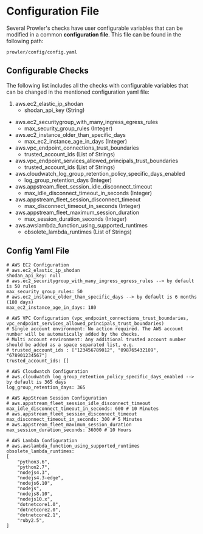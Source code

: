 # Configuration File
Several Prowler's checks have user configurable variables that can be modified in a common **configuration file**.
This file can be found in the following path:
```
prowler/config/config.yaml
```

## Configurable Checks
The following list includes all the checks with configurable variables that can be changed in the mentioned configuration yaml file:

1. aws.ec2_elastic_ip_shodan
    - shodan_api_key (String)
- aws.ec2_securitygroup_with_many_ingress_egress_rules
    - max_security_group_rules (Integer)
- aws.ec2_instance_older_than_specific_days
    - max_ec2_instance_age_in_days (Integer)
- aws.vpc_endpoint_connections_trust_boundaries
    - trusted_account_ids (List of Strings)
- aws.vpc_endpoint_services_allowed_principals_trust_boundaries
    - trusted_account_ids (List of Strings)
- aws.cloudwatch_log_group_retention_policy_specific_days_enabled
    - log_group_retention_days (Integer)
- aws.appstream_fleet_session_idle_disconnect_timeout
    - max_idle_disconnect_timeout_in_seconds (Integer)
- aws.appstream_fleet_session_disconnect_timeout
    - max_disconnect_timeout_in_seconds (Integer)
- aws.appstream_fleet_maximum_session_duration
    - max_session_duration_seconds (Integer)
- aws.awslambda_function_using_supported_runtimes
    - obsolete_lambda_runtimes (List of Strings)

## Config Yaml File

    # AWS EC2 Configuration
    # aws.ec2_elastic_ip_shodan
    shodan_api_key: null
    # aws.ec2_securitygroup_with_many_ingress_egress_rules --> by default is 50 rules
    max_security_group_rules: 50
    # aws.ec2_instance_older_than_specific_days --> by default is 6 months (180 days)
    max_ec2_instance_age_in_days: 180

    # AWS VPC Configuration (vpc_endpoint_connections_trust_boundaries, vpc_endpoint_services_allowed_principals_trust_boundaries)
    # Single account environment: No action required. The AWS account number will be automatically added by the checks.
    # Multi account environment: Any additional trusted account number should be added as a space separated list, e.g.
    # trusted_account_ids : ["123456789012", "098765432109", "678901234567"]
    trusted_account_ids: []

    # AWS Cloudwatch Configuration
    # aws.cloudwatch_log_group_retention_policy_specific_days_enabled --> by default is 365 days
    log_group_retention_days: 365

    # AWS AppStream Session Configuration
    # aws.appstream_fleet_session_idle_disconnect_timeout
    max_idle_disconnect_timeout_in_seconds: 600 # 10 Minutes
    # aws.appstream_fleet_session_disconnect_timeout
    max_disconnect_timeout_in_seconds: 300 # 5 Minutes
    # aws.appstream_fleet_maximum_session_duration
    max_session_duration_seconds: 36000 # 10 Hours

    # AWS Lambda Configuration
    # aws.awslambda_function_using_supported_runtimes
    obsolete_lambda_runtimes:
    [
        "python3.6",
        "python2.7",
        "nodejs4.3",
        "nodejs4.3-edge",
        "nodejs6.10",
        "nodejs",
        "nodejs8.10",
        "nodejs10.x",
        "dotnetcore1.0",
        "dotnetcore2.0",
        "dotnetcore2.1",
        "ruby2.5",
    ]
